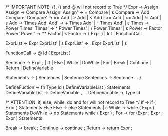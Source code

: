 /* IMPORTANT NOTE: {}, () and @ will not record to Tree */
Expr -> Assign
Assign -> Compare Assign'
Assign' -> = Compare | ε
Compare -> Add Compare'
Compare' -> == Add | > Add | < Add | >= Add |  <= Add | != Add | ε
Add   -> Times Add'
Add'  -> + Times Add' | - Times Add' | ε
Times   -> Power Times'
Times'  -> * Power Times' | / Power Times' | ε
Power   -> Factor Power'
Power'  -> ** Factor | ε
Factor -> ( Expr ) | Int | FunctionCall

ExprList -> Expr ExprList' | ε
ExprList' -> , Expr ExprList' | ε

FunctionCall -> @ Id ( ExprList )

Sentence -> Expr ; | If | Else | While | DoWhile | For | Break | Continue | Return | DefineVariable

Statements -> { Sentences | Sentence
Sentences -> Sentence ... }

DefineFuction -> fn Type Id ( DefineVariableList ) Statements
DefineVariableList -> DefineVariable , ...
DefineVariable -> Type Id

/* ATTENTION: if, else, while, do and for will not record to Tree */
If -> if ( Expr ) Statements Else
Else -> else Statements | ε
While -> while ( Expr ) Statements
DoWhile -> do Statements while ( Expr ) ;
For -> for (Expr ; Expr ; Expr ) Statements

Break -> break ;
Continue -> continue ;
Return -> return Expr ;
